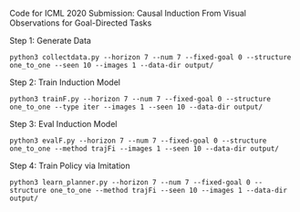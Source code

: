 Code for ICML 2020 Submission: Causal Induction From Visual Observations for Goal-Directed Tasks

Step 1: Generate Data

`python3 collectdata.py --horizon 7 --num 7 --fixed-goal 0 --structure one_to_one --seen 10 --images 1 --data-dir output/`

Step 2: Train Induction Model

`python3 trainF.py --horizon 7 --num 7 --fixed-goal 0 --structure one_to_one --type iter --images 1 --seen 10 --data-dir output/`

Step 3: Eval Induction Model

`python3 evalF.py --horizon 7 --num 7 --fixed-goal 0 --structure one_to_one --method trajFi --images 1 --seen 10 --data-dir output/`

Step 4: Train Policy via Imitation

`python3 learn_planner.py --horizon 7 --num 7 --fixed-goal 0 --structure one_to_one --method trajFi --seen 10 --images 1 --data-dir output/`


